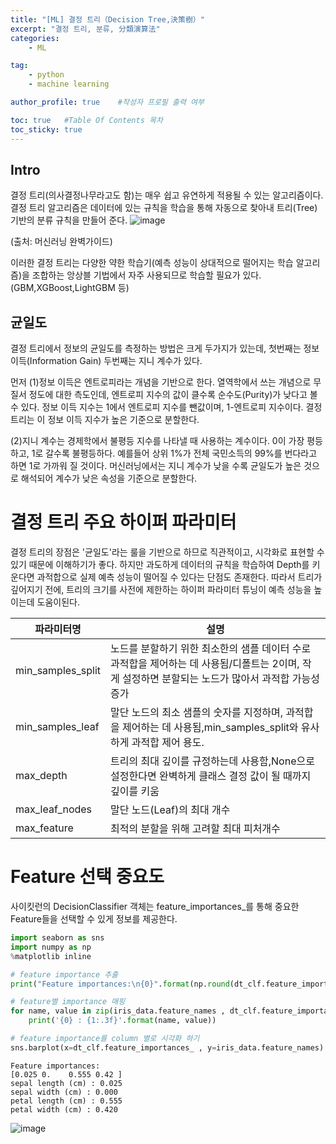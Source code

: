 ```yaml
---
title: "[ML] 결정 트리（Decision Tree,決策樹）"
excerpt: "결정 트리, 분류, 分類演算法"
categories:
    - ML

tag:
    - python
    - machine learning

author_profile: true    #작성자 프로필 출력 여부

toc: true   #Table Of Contents 목차 
toc_sticky: true
---
```

## Intro
결정 트리(의사결정나무라고도 함)는 매우 쉽고 유연하게 적용될 수 있는 알고리즘이다. 결정 트리 알고리즘은 데이터에 있는 규칙을 학습을 통해 자동으로 찾아내 트리(Tree)기반의 분류 규칙을 만들어 준다. 
![image](https://user-images.githubusercontent.com/81638919/134030131-c09a2f70-ac02-4aca-9d8c-d16ca6446222.png)

(출처: 머신러닝 완벽가이드)

이러한 결정 트리는 다양한 약한 학습기(예측 성능이 상대적으로 떨어지는 학습 알고리즘)을 조합하는 앙상블 기법에서 자주 사용되므로 학습할 필요가 있다.
(GBM,XGBoost,LightGBM 등)


## 균일도

결정 트리에서 정보의 균일도를 측정하는 방법은 크게 두가지가 있는데, 첫번째는 정보 이득(Information Gain) 두번째는 지니 계수가 있다.

먼저 (1)정보 이득은 엔트로피라는 개념을 기반으로 한다. 열역학에서 쓰는 개념으로 무질서 정도에 대한 측도인데, 엔트로피 지수의 값이 클수록 순수도(Purity)가 낮다고 볼 수 있다.
정보 이득 지수는 1에서 엔트로피 지수를 뺀값이며, 1-엔트로피 지수이다. 결정 트리는 이 정보 이득 지수가 높은 기준으로 분할한다.

(2)지니 계수는 경제학에서 불평등 지수를 나타낼 때 사용하는 계수이다. 0이 가장 평등하고, 1로 갈수록 불평등하다. 예를들어 상위 1%가 전체 국민소득의 99%를 번다라고 하면 1로 가까워 질 것이다.
머신러닝에서는 지니 계수가 낮을 수록 균일도가 높은 것으로 해석되어 계수가 낮은 속성을 기준으로 분할한다.

# 결정 트리 주요 하이퍼 파라미터

결정 트리의 장점은 '균일도'라는 룰을 기반으로 하므로 직관적이고, 시각화로 표현할 수 있기 때문에 이해하기가 좋다. 하지만 과도하게 데이터의 규칙을 학습하여 Depth를 키운다면 과적합으로 실제 예측 성능이 떨어질 수 있다는 단점도 존재한다. 따라서 트리가 깊어지기 전에, 트리의 크기를 사전에 제한하는 하이퍼 파라미터 튜닝이 예측 성능을 높이는데 도움이된다.

|파라미터명|설명|
|----|----|
|min_samples_split|노드를 분할하기 위한 최소한의 샘플 데이터 수로 과적합을 제어하는 데 사용됨/디폴트는 2이며, 작게 설정하면 분할되는 노드가 많아서 과적합 가능성 증가
|min_samples_leaf|말단 노드의 최소 샘플의 숫자를 지정하며, 과적합을 제어하는 데 사용됨,min_samples_split와 유사하게 과적합 제어 용도.
|max_depth|트리의 최대 깊이를 규정하는데 사용함,None으로 설정한다면 완벽하게 클래스 결정 값이 될 때까지 깊이를 키움|
|max_leaf_nodes|말단 노드(Leaf)의 최대 개수|
|max_feature|최적의 분할을 위해 고려할 최대 피처개수|



# Feature 선택 중요도

사이킷런의 DecisionClassifier 객체는 feature_importances_를 통해 중요한 Feature들을 선택할 수 있게 정보를 제공한다.

```python
import seaborn as sns
import numpy as np
%matplotlib inline

# feature importance 추출 
print("Feature importances:\n{0}".format(np.round(dt_clf.feature_importances_, 3)))

# feature별 importance 매핑
for name, value in zip(iris_data.feature_names , dt_clf.feature_importances_):
    print('{0} : {1:.3f}'.format(name, value))

# feature importance를 column 별로 시각화 하기 
sns.barplot(x=dt_clf.feature_importances_ , y=iris_data.feature_names)
```
```
Feature importances:
[0.025 0.    0.555 0.42 ]
sepal length (cm) : 0.025
sepal width (cm) : 0.000
petal length (cm) : 0.555
petal width (cm) : 0.420
```
![image](https://user-images.githubusercontent.com/81638919/134007086-0f3d1c03-206a-46a7-81b5-6540dd127ac3.png)

